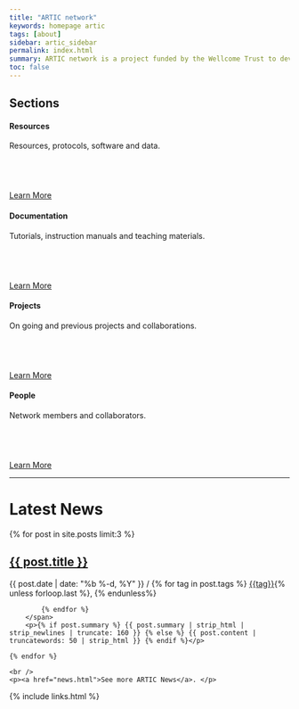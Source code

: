 ```yaml
---
title: "ARTIC network"
keywords: homepage artic
tags: [about]
sidebar: artic_sidebar
permalink: index.html
summary: ARTIC network is a project funded by the Wellcome Trust to develop systems, protocols and bioinformatics for end-to-end pathogen genomics.
toc: false
---
```


<div class="row">
    <div class="col-lg-12">
        <h2 class="page-header">Sections</h2>
    </div>
    <div class="col-md-3 col-sm-6">
        <div class="panel panel-default text-center">
            <div class="panel-heading">
                <a href="/resources">
                    <span class="fa-stack fa-5x">
                          <i class="fa fa-circle fa-stack-2x text-primary"></i>
                          <i class="fa fa-suitcase fa-stack-1x fa-inverse"></i>
                    </span>
                </a>
            </div>
            <div class="panel-body">
                <h4>Resources</h4>
                <p style="min-height: 75px">Resources, protocols, software and data.</p>
                <a href="/resources" class="btn btn-primary">Learn More</a>
            </div>
        </div>
    </div>
    <div class="col-md-3 col-sm-6">
        <div class="panel panel-default text-center">
            <div class="panel-heading">
                <a href="/documentation">
                <span class="fa-stack fa-5x">
                      <i class="fa fa-circle fa-stack-2x text-primary"></i>
                      <i class="fa fa-book fa-stack-1x fa-inverse"></i>
                </span>
                </a>
            </div>
            <div class="panel-body">
                <h4>Documentation</h4>
                <p style="min-height: 75px">Tutorials, instruction manuals and teaching materials.</p>
                <a href="/documentation" class="btn btn-primary">Learn More</a>
            </div>
        </div>
    </div>
    <div class="col-md-3 col-sm-6">
        <div class="panel panel-default text-center">
            <div class="panel-heading">
                <a href="/projects">
                <span class="fa-stack fa-5x">
                      <i class="fa fa-circle fa-stack-2x text-primary"></i>
                      <i class="fa fa-codepen fa-stack-1x fa-inverse"></i>
                </span>
                </a>
            </div>
            <div class="panel-body">
                <h4>Projects</h4>
                <p style="min-height: 75px">On going and previous projects and collaborations.</p>
                <a href="/projects" class="btn btn-primary">Learn More</a>
            </div>
        </div>
    </div>
    <div class="col-md-3 col-sm-6">
        <div class="panel panel-default text-center">
            <div class="panel-heading">
                <a href="/people">
                <span class="fa-stack fa-5x">
                      <i class="fa fa-circle fa-stack-2x text-primary"></i>
                      <i class="fa fa-id-badge fa-stack-1x fa-inverse"></i>
                </span>
                </a>
            </div>
            <div class="panel-body">
                <h4>People</h4>
                <p style="min-height: 75px">Network members and collaborators.</p>
                <a href="/people" class="btn btn-primary">Learn More</a>
            </div>
        </div>
    </div>
</div>

<hr />

# Latest News
<div class="post-list">
    {% for post in site.posts limit:3 %}
        <h2><a class="post-link" href="{{ post.url | remove: "/" }}">{{ post.title }}</a></h2>
        <span class="post-meta">{{ post.date | date: "%b %-d, %Y" }} /
            {% for tag in post.tags %}
                <a href="{{ "tag_" | append: tag | append: ".html"}}">{{tag}}</a>{% unless forloop.last %}, {% endunless%}

            {% endfor %}
        </span>
        <p>{% if post.summary %} {{ post.summary | strip_html | strip_newlines | truncate: 160 }} {% else %} {{ post.content | truncatewords: 50 | strip_html }} {% endif %}</p>

    {% endfor %}
            
    <br />
    <p><a href="news.html">See more ARTIC News</a>. </p>
</div>

{% include links.html %}
